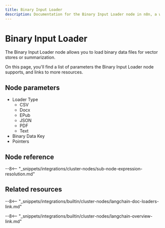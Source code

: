 ```yaml
---
title: Binary Input Loader
description: Documentation for the Binary Input Loader node in n8n, a workflow automation platform. Includes details of operations and configuration, and links to examples and credentials information.
---
```


# Binary Input Loader

The Binary Input Loader node allows you to load binary data files for vector stores or summarization.

On this page, you'll find a list of parameters the Binary Input Loader node supports, and links to more resources.

<!--
!!! note "Examples and templates"
	For usage examples and templates to help you get started, refer to n8n's [LangChain integrations](https://n8n.io/integrations/langchain/){:target=_blank .external-link} page.
-->
	
## Node parameters

* Loader Type
	* CSV
	* Docx
	* EPub
	* JSON
	* PDF
	* Text
* Binary Data Key
* Pointers

## Node reference

--8<-- "_snippets/integrations/cluster-nodes/sub-node-expression-resolution.md"

## Related resources

<!--
View [example workflows and related content](https://n8n.io/integrations/langchain/){:target=_blank .external-link} on n8n's website.
-->

--8<-- "_snippets/integrations/builtin/cluster-nodes/langchain-doc-loaders-link.md"

--8<-- "_snippets/integrations/builtin/cluster-nodes/langchain-overview-link.md"
